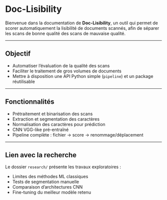 # Doc-Lisibility

Bienvenue dans la documentation de **Doc-Lisibility**, un outil qui permet de scorer automatiquement
la lisibilité de documents scannés, afin de séparer les scans de bonne qualité des scans de mauvaise qualité.

---

## Objectif

- Automatiser l’évaluation de la qualité des scans
- Faciliter le traitement de gros volumes de documents
- Mettre à disposition une API Python simple (`pipeline`) et un package réutilisable

---

## Fonctionnalités

- Prétraitement et binarisation des scans
- Extraction et segmentation des caractères
- Normalisation des caractères pour prédiction
- CNN VGG-like pré-entraîné
- Pipeline complète : fichier → score → renommage/déplacement

---

## Lien avec la recherche

Le dossier `research/` présente les travaux exploratoires :
- Limites des méthodes ML classiques
- Tests de segmentation manuelle
- Comparaison d’architectures CNN
- Fine-tuning du meilleur modèle retenu
